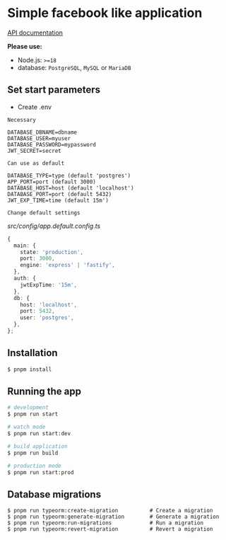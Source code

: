 # Simple facebook like application

[API documentation](./doc/api/index.md)

**Please use:**

- Node.js: `>=18`
- database: `PostgreSQL`, `MySQL` or `MariaDB`

## Set start parameters

- Create .env

`Necessary`

```text
DATABASE_DBNAME=dbname
DATABASE_USER=myuser
DATABASE_PASSWORD=mypassword
JWT_SECRET=secret
```

`Can use as default`

```text
DATABASE_TYPE=type (default 'postgres')
APP_PORT=port (default 3000)
DATABASE_HOST=host (default 'localhost')
DATABASE_PORT=port (default 5432)
JWT_EXP_TIME=time (default 15m')
```

`Change default settings`

*src/config/app.default.config.ts*

```ts
{
  main: {
    state: 'production',
    port: 3000,
    engine: 'express' | 'fastify',
  },
  auth: {
    jwtExpTime: '15m',
  },
  db: {
    host: 'localhost',
    port: 5432,
    user: 'postgres',
  },
};
```

## Installation

```bash
$ pnpm install
```
## Running the app

```bash
# development
$ pnpm run start

# watch mode
$ pnpm run start:dev

# build application
$ pnpm run build

# production mode
$ pnpm run start:prod
```

## Database migrations

```
$ pnpm run typeorm:create-migration          # Create a migration
$ pnpm run typeorm:generate-migration        # Generate a migration
$ pnpm run typeorm:run-migrations            # Run a migration
$ pnpm run typeorm:revert-migration          # Revert a migration
```

